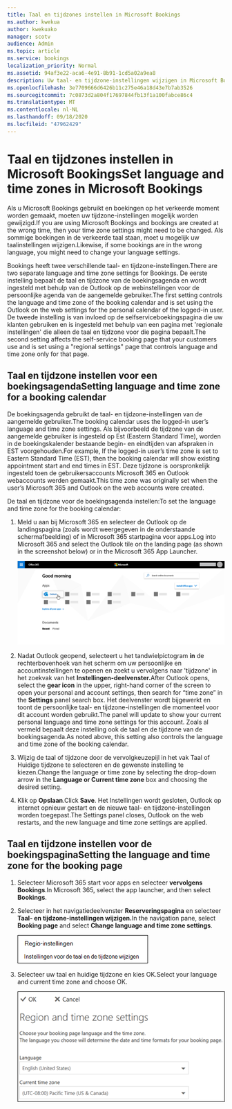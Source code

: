 ```yaml
---
title: Taal en tijdzones instellen in Microsoft Bookings
ms.author: kwekua
author: kwekuako
manager: scotv
audience: Admin
ms.topic: article
ms.service: bookings
localization_priority: Normal
ms.assetid: 94af3e22-aca6-4e91-8b91-1cd5a02a9ea8
description: Uw taal- en tijdzone-instellingen wijzigen in Microsoft Bookings. Als boekingen op het verkeerde moment worden gemaakt, worden Boekingen mogelijk ingesteld voor de verkeerde tijdzone.
ms.openlocfilehash: 3e7709666d6426b11c275e46a18d43e7b7ab3526
ms.sourcegitcommit: 7c0873d2a804f17697844fb13f1a100fabce86c4
ms.translationtype: MT
ms.contentlocale: nl-NL
ms.lasthandoff: 09/18/2020
ms.locfileid: "47962429"
---
```

# <a name="set-language-and-time-zones-in-microsoft-bookings"></a><span data-ttu-id="6bcaa-104">Taal en tijdzones instellen in Microsoft Bookings</span><span class="sxs-lookup"><span data-stu-id="6bcaa-104">Set language and time zones in Microsoft Bookings</span></span>

<span data-ttu-id="6bcaa-105">Als u Microsoft Bookings gebruikt en boekingen op het verkeerde moment worden gemaakt, moeten uw tijdzone-instellingen mogelijk worden gewijzigd.</span><span class="sxs-lookup"><span data-stu-id="6bcaa-105">If you are using Microsoft Bookings and bookings are created at the wrong time, then your time zone settings might need to be changed.</span></span> <span data-ttu-id="6bcaa-106">Als sommige boekingen in de verkeerde taal staan, moet u mogelijk uw taalinstellingen wijzigen.</span><span class="sxs-lookup"><span data-stu-id="6bcaa-106">Likewise, if some bookings are in the wrong language, you might need to change your language settings.</span></span>

<span data-ttu-id="6bcaa-107">Bookings heeft twee verschillende taal- en tijdzone-instellingen.</span><span class="sxs-lookup"><span data-stu-id="6bcaa-107">There are two separate language and time zone settings for Bookings.</span></span> <span data-ttu-id="6bcaa-108">De eerste instelling bepaalt de taal en tijdzone van de boekingsagenda en wordt ingesteld met behulp van de Outlook op de webinstellingen voor de persoonlijke agenda van de aangemelde gebruiker.</span><span class="sxs-lookup"><span data-stu-id="6bcaa-108">The first setting controls the language and time zone of the booking calendar and is set using the Outlook on the web settings for the personal calendar of the logged-in user.</span></span> <span data-ttu-id="6bcaa-109">De tweede instelling is van invloed op de selfserviceboekingspagina die uw klanten gebruiken en is ingesteld met behulp van een pagina met 'regionale instellingen' die alleen de taal en tijdzone voor die pagina bepaalt.</span><span class="sxs-lookup"><span data-stu-id="6bcaa-109">The second setting affects the self-service booking page that your customers use and is set using a "regional settings" page that controls language and time zone only for that page.</span></span>

## <a name="setting-language-and-time-zone-for-a-booking-calendar"></a><span data-ttu-id="6bcaa-110">Taal en tijdzone instellen voor een boekingsagenda</span><span class="sxs-lookup"><span data-stu-id="6bcaa-110">Setting language and time zone for a booking calendar</span></span>

<span data-ttu-id="6bcaa-111">De boekingsagenda gebruikt de taal- en tijdzone-instellingen van de aangemelde gebruiker.</span><span class="sxs-lookup"><span data-stu-id="6bcaa-111">The booking calendar uses the logged-in user’s language and time zone settings.</span></span> <span data-ttu-id="6bcaa-112">Als bijvoorbeeld de tijdzone van de aangemelde gebruiker is ingesteld op Est (Eastern Standard Time), worden in de boekingskalender bestaande begin- en eindtijden van afspraken in EST voorgehouden.</span><span class="sxs-lookup"><span data-stu-id="6bcaa-112">For example, If the logged-in user’s time zone is set to Eastern Standard Time (EST), then the booking calendar will show existing appointment start and end times in EST.</span></span> <span data-ttu-id="6bcaa-113">Deze tijdzone is oorspronkelijk ingesteld toen de gebruikersaccounts Microsoft 365 en Outlook webaccounts werden gemaakt.</span><span class="sxs-lookup"><span data-stu-id="6bcaa-113">This time zone was originally set when the user’s Microsoft 365 and Outlook on the web accounts were created.</span></span>

<span data-ttu-id="6bcaa-114">De taal en tijdzone voor de boekingsagenda instellen:</span><span class="sxs-lookup"><span data-stu-id="6bcaa-114">To set the language and time zone for the booking calendar:</span></span>

1. <span data-ttu-id="6bcaa-115">Meld u aan bij Microsoft 365 en selecteer de Outlook op de landingspagina (zoals wordt weergegeven in de onderstaande schermafbeelding) of in Microsoft 365 startpagina voor apps.</span><span class="sxs-lookup"><span data-stu-id="6bcaa-115">Log into Microsoft 365 and select the Outlook tile on the landing page (as shown in the screenshot below) or in the Microsoft 365 App Launcher.</span></span>

   ![Afbeelding van Outlook tegel op Microsoft 365 landingspagina](../media/bookings-outlook-tile.png)

1. <span data-ttu-id="6bcaa-117">Nadat Outlook geopend, selecteert u het tandwielpictogram **in** de rechterbovenhoek van het scherm om uw persoonlijke en accountinstellingen te openen en zoekt u vervolgens naar 'tijdzone' in het zoekvak van het **Instellingen-deelvenster.**</span><span class="sxs-lookup"><span data-stu-id="6bcaa-117">After Outlook opens, select the **gear icon** in the upper, right-hand corner of the screen to open your personal and account settings, then search for “time zone” in the **Settings** panel search box.</span></span> <span data-ttu-id="6bcaa-118">Het deelvenster wordt bijgewerkt en toont de persoonlijke taal- en tijdzone-instellingen die momenteel voor dit account worden gebruikt.</span><span class="sxs-lookup"><span data-stu-id="6bcaa-118">The panel will update to show your current personal language and time zone settings for this account.</span></span> <span data-ttu-id="6bcaa-119">Zoals al vermeld bepaalt deze instelling ook de taal en de tijdzone van de boekingsagenda.</span><span class="sxs-lookup"><span data-stu-id="6bcaa-119">As noted above, this setting also controls the language and time zone of the booking calendar.</span></span>

1. <span data-ttu-id="6bcaa-120">Wijzig de taal of tijdzone door de  vervolgkeuzepijl in het vak Taal of Huidige tijdzone te selecteren en de gewenste instelling te kiezen.</span><span class="sxs-lookup"><span data-stu-id="6bcaa-120">Change the language or time zone by selecting the drop-down arrow in the **Language or Current time zone** box and choosing the desired setting.</span></span>

1. <span data-ttu-id="6bcaa-121">Klik op **Opslaan**.</span><span class="sxs-lookup"><span data-stu-id="6bcaa-121">Click **Save**.</span></span> <span data-ttu-id="6bcaa-122">Het Instellingen wordt gesloten, Outlook op internet opnieuw gestart en de nieuwe taal- en tijdzone-instellingen worden toegepast.</span><span class="sxs-lookup"><span data-stu-id="6bcaa-122">The Settings panel closes, Outlook on the web restarts, and the new language and time zone settings are applied.</span></span>

## <a name="setting-the-language-and-time-zone-for-the-booking-page"></a><span data-ttu-id="6bcaa-123">Taal en tijdzone instellen voor de boekingspagina</span><span class="sxs-lookup"><span data-stu-id="6bcaa-123">Setting the language and time zone for the booking page</span></span>

1. <span data-ttu-id="6bcaa-124">Selecteer Microsoft 365 start voor apps en selecteer **vervolgens Bookings**.</span><span class="sxs-lookup"><span data-stu-id="6bcaa-124">In Microsoft 365, select the app launcher, and then select **Bookings**.</span></span>

1. <span data-ttu-id="6bcaa-125">Selecteer in het navigatiedeelvenster **Reserveringspagina** en selecteer **Taal- en tijdzone-instellingen wijzigen.**</span><span class="sxs-lookup"><span data-stu-id="6bcaa-125">In the navigation pane, select **Booking page** and select **Change language and time zone settings**.</span></span>

   ![Schermafbeelding: Koppeling taal- en tijdzone-instellingen wijzigen](../media/bookings-region-language-timezone-settings.png)

1. <span data-ttu-id="6bcaa-127">Selecteer uw taal en huidige tijdzone en kies OK.</span><span class="sxs-lookup"><span data-stu-id="6bcaa-127">Select your language and current time zone and choose OK.</span></span>

   ![Schermafbeelding: Taal- en tijdzone-instellingen](../media/bookings-region-timezone-settings.png)
